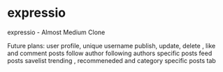 # expressio
expressio - Almost Medium Clone

Future plans:
user profile, unique username
publish, update, delete , like and comment posts
follow author
following authors specific posts feed
posts savelist
trending , recommeneded and category specific posts tab


